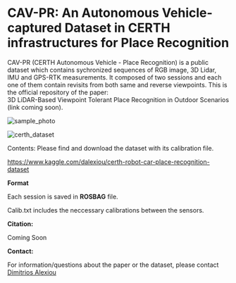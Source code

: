 # CAV-PR: An Autonomous Vehicle-captured Dataset in CERTH infrastructures for Place Recognition
CAV-PR (CERTH Autonomous Vehicle - Place Recognition) is a public dataset which contains sychronized sequences of RGB image, 3D Lidar, IMU and GPS-RTK measurements. It composed of two sessions and each one of them contain revisits from both same and reverse viewpoints. This is the official repository of the paper:  
3D LiDAR-Based Viewpoint Tolerant Place Recognition in Outdoor Scenarios (link coming soon).

![sample_photo](https://user-images.githubusercontent.com/74976921/156362804-c8322ca5-36d2-49c9-b22b-c52dda700f10.png)




![certh_dataset](https://user-images.githubusercontent.com/74976921/156171270-02e3c2e7-2d18-48c9-a65b-9f32c1e52655.png)



Contents: Please find and download the dataset with its calibration file.


https://www.kaggle.com/dalexiou/certh-robot-car-place-recognition-dataset 

<b>Format</b>

Each session is saved in <b>ROSBAG</b> file. 

Calib.txt includes the neccessary calibrations between the sensors.


<b>Citation:</b>

Coming Soon

<b>Contact:</b>

For information/questions about the paper or the dataset, please contact
[Dimitrios Alexiou](dalexiou@iti.gr)
